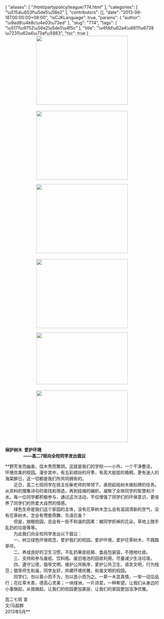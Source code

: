 {
    "aliases": [
        "/html/partypolicy/league/774.html"
    ],
    "categories": [
        "\u515a\u653f\u5de5\u56e2"
    ],
    "contributors": [],
    "date": "2013-06-18T00:00:00+08:00",
    "isCJKLanguage": true,
    "params": {
        "author": "\u9ad8\u4e8c\u4e03\u73ed"
    },
    "slug": "774",
    "tags": [
        "\u5171\u9752\u56e2\u5de5\u4f5c"
    ],
    "title": "\u4fdd\u62a4\u6811\u6728  \u7231\u62a4\u73af\u5883",
    "toc": true
}
**<img
    src="https://cdn.tfls.online/mirror/full/179b659cf9d76d397f195b45fa3089967a0a5fbc.jpg"
    style="display:block;margin-left:auto;margin-right:auto;"
    decoding="async"
    fetchpriority="auto"
    loading="lazy"
    height="225"
    width="300"
/>　
<img
    src="https://cdn.tfls.online/mirror/full/58e94dd2565930fa64fce27cda80f22a05822163.jpg"
    style="display:block;margin-left:auto;margin-right:auto;"
    decoding="async"
    fetchpriority="auto"
    loading="lazy"
    height="225"
    width="300"
/>**

**<img
    src="https://cdn.tfls.online/mirror/full/e2c6cb3ed5f115bb2fb7a57d7aef64467666a818.jpg"
    style="display:block;margin-left:auto;margin-right:auto;"
    decoding="async"
    fetchpriority="auto"
    loading="lazy"
    height="225"
    width="300"
/>　
<img
    src="https://cdn.tfls.online/mirror/full/33d7ab0133cde26c32b8b50f8150ed647e5134a2.jpg"
    style="display:block;margin-left:auto;margin-right:auto;"
    decoding="async"
    fetchpriority="auto"
    loading="lazy"
    height="225"
    width="300"
/>**

**<img
    src="https://cdn.tfls.online/mirror/full/2bbdc74fe385474a9b45574e275d503394ec0aed.jpg"
    style="display:block;margin-left:auto;margin-right:auto;"
    decoding="async"
    fetchpriority="auto"
    loading="lazy"
    height="169"
    width="300"
/>　
<img
    src="https://cdn.tfls.online/mirror/full/f0a2c6369edc2f81e25e4f0cad60213715703937.jpg"
    style="display:block;margin-left:auto;margin-right:auto;"
    decoding="async"
    fetchpriority="auto"
    loading="lazy"
    height="169"
    width="300"
/>**

**保护树木  爱护环境  
                  ——高二7班向全校同学发出倡议**

 **野芳发而幽香，佳木秀而繁阴。这就是我们的学校——小外，一个干净整洁，环境优美的校园。漫步其中，有五彩缤纷的月季，有高大挺拔的梧桐，更有迷人的海棠醉日，这一切都是我们所共同拥有的。  
　　近日，高二七班同学在班主任柴老师的带领下，承担起给树木做标牌的任务。从资料的搜集诗句的查找和筛选，再到挂绳的编织，凝聚了全体同学的智慧和汗水。每一位同学都积极参与，通过这次活动，不仅增强了同学们的环保意识，更培养了同学们的热爱大自然的情感。  
　　绿色生命是我们这个家园的主体，没有花草树木怎么会有滋润清新的空气，没有花草树木，怎会有莺歌燕舞、鸟语花香？  
　　但是，放眼校园，总会有一些不和谐的因素：被同学折掉的花朵，草地上随手乱扔的垃圾等等。  
　　为此我们向全校同学发出以下倡议：  
　　一、树立绿色环保观念，爱护我们的校园，爱护环境，爱护花草树木，不践踏草坪。  
　　二、养成良好的卫生习惯，不乱扔果皮纸屑、食品包装袋，不随地吐痰。  
　　三、支持和参与废纸、饮料瓶、废旧电池的回收利用，尽量减少生活垃圾。  
　　四、遵守公德，倡导文明，维护公共秩序，爱护公共卫生，语言文明，行为规范；倡导师生和谐，同学友好，共建环境优雅，和谐文明的校园。  
　　同学们，勿以善小而不为，勿以恶小而为之。一草一木显真情，一举一动见品行；花红草木青，德高心灵美；一块绿洲，一片诗意，一种希望。让我们从身边的小事做起，从我做起，让我们的校园更加美丽，让我们的家园更加洁净优雅。  


高二七班 宣  
文/马超群  
2013年5月**